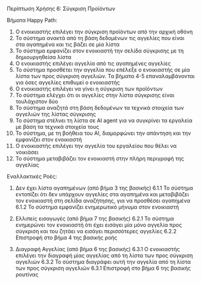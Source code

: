Περίπτωση Χρήσης 6: Σύγκριση Προϊόντων

Βήματα Happy Path:
1.  Ο ενοικιαστής επιλέγει την σύγκριση προϊόντων από την αρχική οθόνη
2.  Το σύστημα ανακτά από τη βάση δεδομένων τις αγγελίες που είναι στα αγαπημένα και τις βάζει σε μία λίστα
3.  Το σύστημα εμφανίζει στον ενοικιαστή την σελίδα σύγκρισης με τη δημιουργηθείσα λίστα
4.  Ο ενοικιαστής επιλέγει αγγελία από τις αγαπημένες αγγελίες 
5.  Το σύστημα προσθέτει την αγγελία που επέλεξε ο ενοικιαστής σε μία λίστα των προς σύγκριση αγγελιών. Τα βήματα 4-5 επαναλαμβάνονται για όσες αγγελίες επιθυμεί ο ενοικιαστής
6.  Ο ενοικιαστής επιλέγει να γίνει η σύγκριση των προϊόντων
7.  Το σύστημα ελέγχει ότι οι αγγελίες στην λίστα σύγκρισης είναι τουλάχιστον δύο
8.  Το σύστημα αναζητά στη βάση δεδομένων τα τεχνικά στοιχεία των αγγελιών της λίστας σύγκρισης
9.  Το σύστημα στέλνει τη λίστα σε AI agent για να συγκρίνει τα εργαλεία με βάση τα τεχνικά στοιχεία τους
10. Το σύστημα, με τη βοήθεια του AI, διαμορφώνει την απάντηση και την εμφανίζει στον ενοικιαστή
11. Ο ενοικιαστής επιλέγει την αγγελία του εργαλείου που θέλει να νοικιάσει
12. Το σύστημα μεταβιβάζει τον ενοικιαστή στην πλήρη περιγραφή της αγγελίας

Εναλλακτικές Ροές:
1. Δεν έχει λίστα αγαπημένων (από βήμα 3 της βασικής)
6.1.1 Το σύστημα εντοπίζει ότι δεν υπάρχουν αγγελίες στα αγαπημένα και μεταβιβάζει τον ενοικιαστή στη σελίδα αναζήτησης, για να προσθέσει αγαπημένα
6.1.2 Το σύστημα εμφανίζει ενημερωτικό μήνυμα στον ενοικιαστή 

2. Ελλιπείς εισαγωγές (από βήμα 7 της βασικής) 
6.2.1 Το σύστημα ενημερώνει τον ενοικιαστή ότι έχει εισάγει μία μόνο αγγελία προς σύγκριση και του ζητάει να εισάγει περισσότερες αγγελίες
6.2.2 Επιστροφή στο βήμα 4 της βασικής ροής

3. Διαγραφή Αγγελίας (από βήμα 6 της βασικής) 
6.3.1 Ο ενοικιαστής επιλέγει την διαγραφή μίας αγγελίας από τη λίστα των προς σύγκριση αγγελιών
6.3.2 Το σύστημα διαγράφει αυτή την αγγελία από τη λίστα των προς σύγκριση αγγελιών
6.3.1 Επιστροφή στο βήμα 6 της βασικής ρουτίνας


